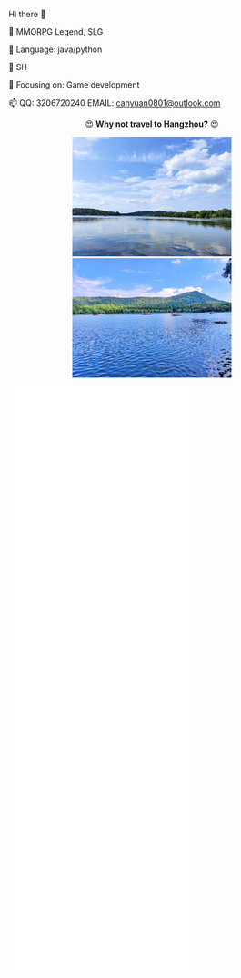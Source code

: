 Hi there 👋

🔭 MMORPG Legend, SLG

🌱 Language: java/python

👯 SH

💬 Focusing on: Game development

📫 QQ: 3206720240 EMAIL: canyuan0801@outlook.com

<p align="center">😍 <strong>Why not travel to Hangzhou?</strong> 😍 </p>
<p align="center">
  <img width="280em" src="https://github.com/canyuan0801/canyuan0801/blob/master/.github/workflows/8WJES%7BY0%40F5UTHB(NC5UZ%40D.jpg" alt="Hangzhou City" />
  <img width="280em" src="https://github.com/canyuan0801/canyuan0801/blob/master/.github/workflows/6D4AXY4%5BXLII_K%24AEK%24_%40R4.jpg" alt="Hangzhou City" />
</p>

![m](metrics.svg)
